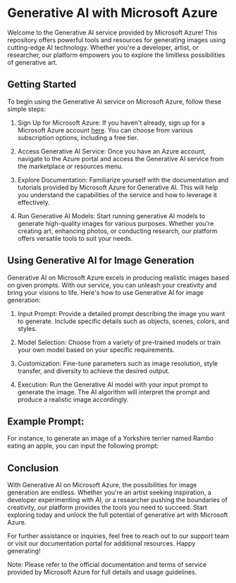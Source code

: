 # Generative AI with Microsoft Azure

Welcome to the Generative AI service provided by Microsoft Azure! This repository offers powerful tools and resources for generating images using cutting-edge AI technology. Whether you're a developer, artist, or researcher, our platform empowers you to explore the limitless possibilities of generative art.

## Getting Started

To begin using the Generative AI service on Microsoft Azure, follow these simple steps:

1. Sign Up for Microsoft Azure: If you haven't already, sign up for a Microsoft Azure account [here](https://azure.microsoft.com/). You can choose from various subscription options, including a free tier.

2. Access Generative AI Service: Once you have an Azure account, navigate to the Azure portal and access the Generative AI service from the marketplace or resources menu.

3. Explore Documentation: Familiarize yourself with the documentation and tutorials provided by Microsoft Azure for Generative AI. This will help you understand the capabilities of the service and how to leverage it effectively.

4. Run Generative AI Models: Start running generative AI models to generate high-quality images for various purposes. Whether you're creating art, enhancing photos, or conducting research, our platform offers versatile tools to suit your needs.

## Using Generative AI for Image Generation

Generative AI on Microsoft Azure excels in producing realistic images based on given prompts. With our service, you can unleash your creativity and bring your visions to life. Here's how to use Generative AI for image generation:

1. Input Prompt: Provide a detailed prompt describing the image you want to generate. Include specific details such as objects, scenes, colors, and styles.

2. Model Selection: Choose from a variety of pre-trained models or train your own model based on your specific requirements.

3. Customization: Fine-tune parameters such as image resolution, style transfer, and diversity to achieve the desired output.

4. Execution: Run the Generative AI model with your input prompt to generate the image. The AI algorithm will interpret the prompt and produce a realistic image accordingly.

## Example Prompt:

For instance, to generate an image of a Yorkshire terrier named Rambo eating an apple, you can input the following prompt:


## Conclusion

With Generative AI on Microsoft Azure, the possibilities for image generation are endless. Whether you're an artist seeking inspiration, a developer experimenting with AI, or a researcher pushing the boundaries of creativity, our platform provides the tools you need to succeed. Start exploring today and unlock the full potential of generative art with Microsoft Azure.

For further assistance or inquiries, feel free to reach out to our support team or visit our documentation portal for additional resources. Happy generating!

Note: Please refer to the official documentation and terms of service provided by Microsoft Azure for full details and usage guidelines.

